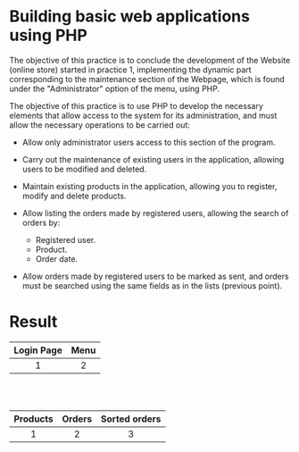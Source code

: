 # Building basic web applications using PHP

The objective of this practice is to conclude the development of the Website (online store) started in practice 1, implementing the dynamic part corresponding to the maintenance section of the Webpage, which is found under the "Administrator" option of the menu, using PHP.

The objective of this practice is to use PHP to develop the necessary elements that allow access to the system for its administration, and must allow the necessary operations to be carried out:

- Allow only administrator users access to this section of the program.

- Carry out the maintenance of existing users in the application, allowing users to be modified and deleted.

- Maintain existing products in the application, allowing you to register, modify and delete products.

- Allow listing the orders made by registered users, allowing the search of orders by:

	- Registered user.
	- Product.
	- Order date.

- Allow orders made by registered users to be marked as sent, and orders must be searched using the same fields as in the lists (previous point).

# Result

Login Page             |  Menu  
:-------------------------:|:-------------------------:|
1 | 2 

<br><br>


Products | Orders | Sorted orders
:-------------------------:|:-------------------------:|:-------------------------:
1 | 2 | 3 
